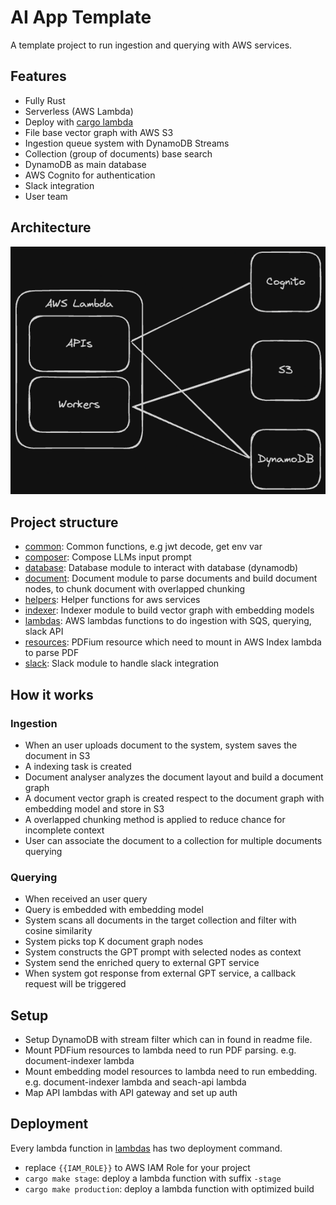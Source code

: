 # AI App Template

A template project to run ingestion and querying with AWS services.

## Features

- Fully Rust
- Serverless (AWS Lambda)
- Deploy with [cargo lambda](https://www.cargo-lambda.info)
- File base vector graph with AWS S3
- Ingestion queue system with DynamoDB Streams
- Collection (group of documents) base search
- DynamoDB as main database
- AWS Cognito for authentication
- Slack integration
- User team

## Architecture

![Architecture](./docs/architecture.png)

## Project structure

- [common](./common): Common functions, e.g jwt decode, get env var
- [composer](./composer): Compose LLMs input prompt
- [database](./database): Database module to interact with database (dynamodb)
- [document](./document): Document module to parse documents and build document nodes, to chunk document with overlapped chunking
- [helpers](./helpers): Helper functions for aws services
- [indexer](./indexer): Indexer module to build vector graph with embedding models
- [lambdas](./lambdas): AWS lambdas functions to do ingestion with SQS, querying, slack API
- [resources](./resources): PDFium resource which need to mount in AWS Index lambda to parse PDF
- [slack](./slack): Slack module to handle slack integration

## How it works

### Ingestion

- When an user uploads document to the system, system saves the document in S3
- A indexing task is created
- Document analyser analyzes the document layout and build a document graph
- A document vector graph is created respect to the document graph with embedding model and store in S3
- A overlapped chunking method is applied to reduce chance for incomplete context
- User can associate the document to a collection for multiple documents querying

### Querying

- When received an user query
- Query is embedded  with embedding model
- System scans all documents in the target collection and filter with cosine similarity
- System picks top K document graph nodes
- System constructs the GPT prompt with selected nodes as context
- System send the enriched query to external GPT service
- When system got response from external GPT service,  a callback request will be triggered

## Setup

- Setup DynamoDB with stream filter which can in found in readme file.
- Mount PDFium resources to lambda need to run PDF parsing. e.g. document-indexer lambda
- Mount embedding model resources to lambda need to run embedding. e.g. document-indexer lambda and seach-api lambda
- Map API lambdas  with API gateway and set up auth

## Deployment

Every lambda function in [lambdas](./lambdas) has two deployment command.

- replace `{{IAM_ROLE}}` to AWS IAM Role for your project
- `cargo make stage`: deploy a lambda function with suffix `-stage`
- `cargo make production`: deploy a lambda function with optimized build
